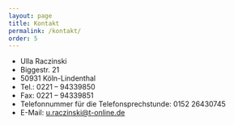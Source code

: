 ```yaml
---
layout: page
title: Kontakt
permalink: /kontakt/
order: 5
---
```


 - Ulla Raczinski
 - Biggestr. 21
 - 50931 Köln-Lindenthal
 - Tel.: 0221 – 94339850
 - Fax: 0221 – 94339851
 - Telefonnummer für die Telefonsprechstunde: 0152 26430745
 - E-Mail: u.raczinski@t-online.de
